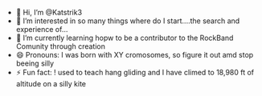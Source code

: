 - 👋 Hi, I’m @Katstrik3
- 👀 I’m interested in so many things where do I start....the search and experience of...
- 🌱 I’m currently learning hopw to be a contributor to the RockBand Comunity through creation
- 😄 Pronouns: I was born with XY cromosomes, so figure it out amd stop beeing silly 
- ⚡ Fun fact: ! used to teach hang gliding and I have climed to 18,980 ft of altitude on a silly kite 


<!---
Katstrik3/Katstrik3 is a ✨ special ✨ repository because its `README.md` (this file) appears on your GitHub profile.
You can click the Preview link to take a look at your changes.
--->
